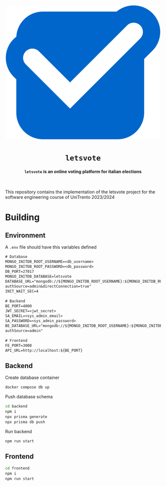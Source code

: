 <div align="center">

![letsvote](./letsvote.svg)

# `letsvote`

<h4><code>letsvote</code> is an online voting platform  for italian elections</h4>

</div>

<br />

This repository contains the implementation of the letsvote project for the software engineering course of UniTrento 2023/2024

# Building

## Environment

A `.env` file should have this variables defined

```text
# Database
MONGO_INITDB_ROOT_USERNAME=<db_username>
MONGO_INITDB_ROOT_PASSWORD=<db_password>
DB_PORT=27017
MONGO_INITDB_DATABASE=letsvote
DATABASE_URL="mongodb://${MONGO_INITDB_ROOT_USERNAME}:${MONGO_INITDB_ROOT_PASSWORD}@db:${DB_PORT}/letsvote?authSource=admin&directConnection=true"
INIT_WAIT_SEC=4

# Backend
BE_PORT=4000
JWT_SECRET=<jwt_secret>
SA_EMAIL=<sys_admin_email>
SA_PASSWORD=<sys_admin_password>
BE_DATABASE_URL="mongodb://${MONGO_INITDB_ROOT_USERNAME}:${MONGO_INITDB_ROOT_PASSWORD}@localhost:${DB_PORT}/letsvote?authSource=admin"

# Frontend
FE_PORT=3000
API_URL=http://localhost:${BE_PORT}
```

## Backend

Create database container

```bash
docker compose db up
```

Push database schema

```bash
cd backend
npm i
npx prisma generate
npx prisma db push
```

Run backend

```bash
npm run start
```

## Frontend

```bash
cd frontend
npm i
npm run start
```
